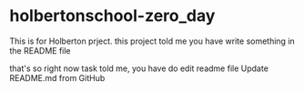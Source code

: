 # holbertonschool-zero_day
This is for Holberton prject. this project told me you have write something in the README file 

that's so
right now task told me, you have do edit readme file
Update README.md from GitHub 
